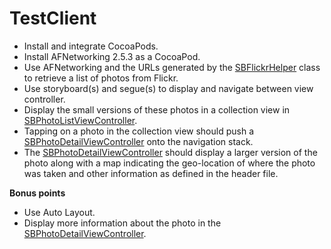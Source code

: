 TestClient
==========

- Install and integrate CocoaPods.
- Install AFNetworking 2.5.3 as a CocoaPod.
- Use AFNetworking and the URLs generated by the [SBFlickrHelper](https://github.com/stevewilford/TestClient/blob/master/FlickrClient/SBFlickrHelper.h) class to retrieve a list of photos from Flickr.
- Use storyboard(s) and segue(s) to display and navigate between view controller.
- Display the small versions of these photos in a collection view in [SBPhotoListViewController](https://github.com/stevewilford/TestClient/blob/master/FlickrClient/SBPhotoListViewController.h).
- Tapping on a photo in the collection view should push a [SBPhotoDetailViewController](https://github.com/stevewilford/TestClient/blob/master/FlickrClient/SBPhotoDetailViewController.h) onto the navigation stack.
- The [SBPhotoDetailViewController](https://github.com/stevewilford/TestClient/blob/master/FlickrClient/SBPhotoDetailViewController.h) should display a larger version of the photo along with a map indicating the geo-location of where the photo was taken and other information as defined in the header file.

__Bonus points__
- Use Auto Layout.
- Display more information about the photo in the [SBPhotoDetailViewController](https://github.com/stevewilford/TestClient/blob/master/FlickrClient/SBPhotoDetailViewController.h).
